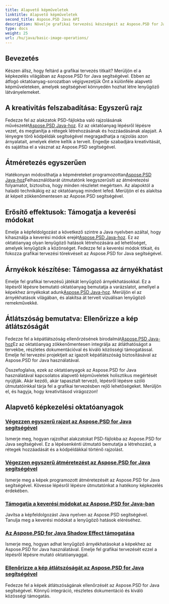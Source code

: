 ```yaml
---
title: Alapvető képműveletek
linktitle: Alapvető képműveletek
second_title: Aspose.PSD Java API
description: Növelje grafikai tervezési készségeit az Aspose.PSD for Java oktatóanyagaival. Ismerje meg a rajzolást, az átméretezést, a keverési módokat és az átlátszóság ellenőrzését egy lépésről lépésre.
type: docs
weight: 25
url: /hu/java/basic-image-operations/
---
```


## Bevezetés

Készen állsz, hogy feltárd a grafikai tervezés titkait? Merüljön el a képkezelés világában az Aspose.PSD for Java segítségével. Ebben az átfogó oktatóanyag-sorozatban végigvezetjük Önt a különféle alapvető képműveleteken, amelyek segítségével könnyedén hozhat létre lenyűgöző látványelemeket.

## A kreativitás felszabadítása: Egyszerű rajz

 Fedezze fel az alakzatok PSD-fájlokba való rajzolásának művészetét[Aspose.PSD Java-hoz](./simple-drawing/). Ez az oktatóanyag lépésről lépésre vezet, és megtanítja a rétegek létrehozásának és hozzáadásának alapjait. A lényegre törő kódpéldák segítségével megragadhatja a rajzolás azon árnyalatait, amelyek életre keltik a terveit. Engedje szabadjára kreativitását, és sajátítsa el a vásznat az Aspose.PSD segítségével.

## Átméretezés egyszerűen

 Hatékonyan módosíthatja a képméreteket programozottan[Aspose.PSD Java-hoz](./simple-resizing/)Felhasználóbarát útmutatónk leegyszerűsíti az átméretezési folyamatot, biztosítva, hogy minden részletet megértsen. Az alapoktól a haladó technikákig ez az oktatóanyag mindent lefed. Merüljön el és alakítsa át képeit zökkenőmentesen az Aspose.PSD segítségével.

## Erősítő effektusok: Támogatja a keverési módokat

 Emelje a képfeldolgozást a következő szintre a Java nyelvben azáltal, hogy kihasználja a keverési módok erejét[Aspose.PSD Java-hoz](./support-blend-modes/). Ez az oktatóanyag olyan lenyűgöző hatások létrehozására ad lehetőséget, amelyek lenyűgözik a közönséget. Fedezze fel a keverési módok titkait, és fokozza grafikai tervezési törekvéseit az Aspose.PSD for Java segítségével.

## Árnyékok készítése: Támogassa az árnyékhatást

 Emelje fel grafikai tervezésű játékát lenyűgöző árnyékhatásokkal. Ez a lépésről lépésre bemutató oktatóanyag bemutatja a varázslatot, amellyel a képekhez árnyékokat adunk[Aspose.PSD Java-hoz](./support-shadow-effect/). Merüljön el az árnyékhatások világában, és alakítsa át terveit vizuálisan lenyűgöző remekművekké.

## Átlátszóság bemutatva: Ellenőrizze a kép átlátszóságát

 Fedezze fel a képátlátszóság ellenőrzésének birodalmát[Aspose.PSD Java-hoz](./verify-image-transparency/)Ez az oktatóanyag zökkenőmentesen integrálja az átláthatóságot a tervekbe, részletes dokumentációval és kiváló közösségi támogatással. Emelje fel tervezési projektjeit az igazolt képátlátszóság biztosításával az Aspose.PSD for Java használatával.

Összefoglalva, ezek az oktatóanyagok az Aspose.PSD for Java használatával kapcsolatos alapvető képműveletek holisztikus megértését nyújtják. Akár kezdő, akár tapasztalt tervező, lépésről lépésre szóló útmutatóinkkal tárja fel a grafikai tervezésben rejlő lehetőségeket. Merüljön el, és hagyja, hogy kreativitásod virágozzon!
## Alapvető képkezelési oktatóanyagok
### [Végezzen egyszerű rajzot az Aspose.PSD for Java segítségével](./simple-drawing/)
Ismerje meg, hogyan rajzolhat alakzatokat PSD-fájlokba az Aspose.PSD for Java segítségével. Ez a lépésenkénti útmutató bemutatja a létrehozást, a rétegek hozzáadását és a kódpéldákkal történő rajzolást.
### [Végezzen egyszerű átméretezést az Aspose.PSD for Java segítségével](./simple-resizing/)
Ismerje meg a képek programozott átméretezését az Aspose.PSD for Java segítségével. Kövesse lépésről lépésre útmutatónkat a hatékony képkezelés érdekében.
### [Támogatja a keverési módokat az Aspose.PSD for Java-ban](./support-blend-modes/)
Javítsa a képfeldolgozást Java nyelven az Aspose.PSD segítségével. Tanulja meg a keverési módokat a lenyűgöző hatások eléréséhez.
### [Az Aspose.PSD for Java Shadow Effect támogatása](./support-shadow-effect/)
Ismerje meg, hogyan adhat lenyűgöző árnyékhatásokat a képekhez az Aspose.PSD for Java használatával. Emelje fel grafikai tervezését ezzel a lépésről lépésre mutató oktatóanyaggal.
### [Ellenőrizze a kép átlátszóságát az Aspose.PSD for Java segítségével](./verify-image-transparency/)
Fedezze fel a képek átlátszóságának ellenőrzését az Aspose.PSD for Java segítségével. Könnyű integráció, részletes dokumentáció és kiváló közösségi támogatás.
